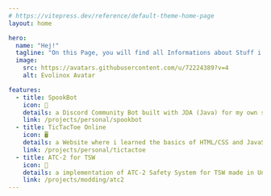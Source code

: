 ```yaml
---
# https://vitepress.dev/reference/default-theme-home-page
layout: home

hero:
  name: "Hej!"
  tagline: "On this Page, you will find all Informations about Stuff i'm working on! Three Examples: "
  image:
    src: https://avatars.githubusercontent.com/u/72224389?v=4
    alt: Evolinox Avatar

features:
  - title: SpookBot
    icon: 🤖
    details: a Discord Community Bot built with JDA (Java) for my own small Server.
    link: /projects/personal/spookbot
  - title: TicTacToe Online
    icon: 🖥️
    details: a Website where i learned the basics of HTML/CSS and JavaScript.
    link: /projects/personal/tictactoe
  - title: ATC-2 for TSW
    icon: 🚦
    details: a implementation of ATC-2 Safety System for TSW made in Unreal Engine.
    link: /projects/modding/atc2
---
```


